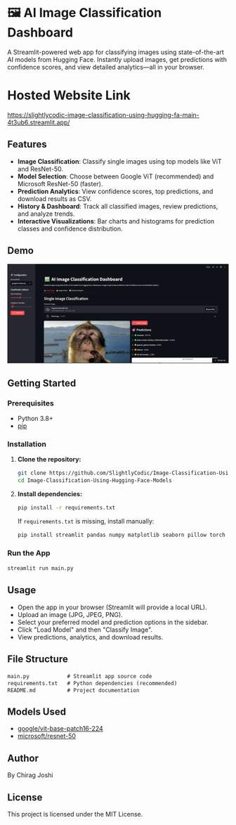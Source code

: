 # 🖼️ AI Image Classification Dashboard

A Streamlit-powered web app for classifying images using state-of-the-art AI models from Hugging Face. Instantly upload images, get predictions with confidence scores, and view detailed analytics—all in your browser.

# Hosted Website Link
https://slightlycodic-image-classification-using-hugging-fa-main-4t3ub6.streamlit.app/

## Features
- **Image Classification**: Classify single images using top models like ViT and ResNet-50.
- **Model Selection**: Choose between Google ViT (recommended) and Microsoft ResNet-50 (faster).
- **Prediction Analytics**: View confidence scores, top predictions, and download results as CSV.
- **History & Dashboard**: Track all classified images, review predictions, and analyze trends.
- **Interactive Visualizations**: Bar charts and histograms for prediction classes and confidence distribution.

## Demo
![Demo Screenshot](Monke.png)

## Getting Started
### Prerequisites
- Python 3.8+
- [pip](https://pip.pypa.io/en/stable/)

### Installation
1. **Clone the repository:**
   ```bash
   git clone https://github.com/SlightlyCodic/Image-Classification-Using-Hugging-Face-Models.git
   cd Image-Classification-Using-Hugging-Face-Models
   ```
2. **Install dependencies:**
   ```bash
   pip install -r requirements.txt
   ```
   If `requirements.txt` is missing, install manually:
   ```bash
   pip install streamlit pandas numpy matplotlib seaborn pillow torch transformers
   ```

### Run the App
```bash
streamlit run main.py
```

## Usage
- Open the app in your browser (Streamlit will provide a local URL).
- Upload an image (JPG, JPEG, PNG).
- Select your preferred model and prediction options in the sidebar.
- Click "Load Model" and then "Classify Image".
- View predictions, analytics, and download results.

## File Structure
```
main.py            # Streamlit app source code
requirements.txt   # Python dependencies (recommended)
README.md          # Project documentation
```

## Models Used
- [google/vit-base-patch16-224](https://huggingface.co/google/vit-base-patch16-224)
- [microsoft/resnet-50](https://huggingface.co/microsoft/resnet-50)

## Author
By Chirag Joshi

## License
This project is licensed under the MIT License.
